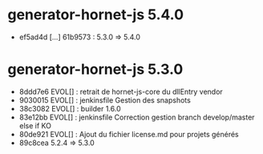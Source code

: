 # generator-hornet-js 5.4.0

- ef5ad4d [...] 61b9573 : 5.3.0 => 5.4.0

# generator-hornet-js 5.3.0

- 8ddd7e6 EVOL[] : retrait de hornet-js-core du dllEntry vendor
- 9030015 EVOL[] : jenkinsfile Gestion des snapshots
- 38c3082 EVOL[] : builder 1.6.0
- 83e12bb EVOL[] : jenkinsfile Correction gestion branch develop/master else if KO
- 80de921 EVOL[] : Ajout du fichier license.md pour projets générés
- 89c8cea 5.2.4 => 5.3.0